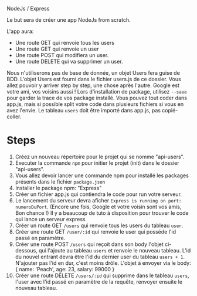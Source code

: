 NodeJs / Express

Le but sera de créer une app NodeJs from scratch.

L'app aura:

- Une route GET qui renvoie tous les users
- Une route GET qui renvoie un user
- Une route POST qui modifiera un user.
- Une route DELETE qui va supprimer un user.

Nous n'utiliserons pas de base de donnée, un objet Users fera guise de BDD.
L'objet Users est fourni dans le fichier users.js de ce dossier.
Vous allez pouvoir y arriver step by step, une chose après l'autre.
Google est votre ami, vos voisins aussi !
Lors d'installation de package, utilisez `--save` pour garder la trace de vos package installé.
Vous pouvez tout coder dans app.js, mais si possible split votre code dans plusieurs fichiers si vous en avez l'envie.
Le tableau `users` doit être importé dans app.js, pas copié-coller.

# Steps

1. Créez un nouveau répertoire pour le projet qui se nomme "api-users".
2. Executer la commande `npm` pour initier le projet (init) dans le dossier "api-users".
3. Vous allez devoir lancer une commande npm pour installé les packages présents dans le fichier `package.json`
4. Installer le package npm: "Express"
5. Créer un fichier app.js qui contiendra le code pour run votre serveur.
6. Le lancement du serveur devra aficher `Express is running on port: numeroDuPort`. (Encore une fois, Google et votre voisin sont vos amis, Bon chance !)
   Il y a beaucoup de tuto à disposition pour trouver le code qui lance un serveur express
7. Créer un route GET `/users` qui renvoie tous les users du tableau `user`.
8. Créer une route GET `/user/:id` qui renvoie le user qui posséde l'id passé en paramètre.
9. Créer une route POST `/users` qui reçoit dans son body l'objet ci-dessous, qui l'ajoute au tableau `users` et renvoie le nouveau tableau. L'id du nouvel entrant devra être l'id du dernier user du tableau `users + 1`.
   N'ajouter pas l'id en dur, c'est moins drôle.
   L'objet à envoyer via le body: { name: 'Peach', age: 23, salary: 99000 }
10. Créer une route DELETE `/users/:id` qui supprime dans le tableau `users`, l'user avec l'id passé en paramètre de la requête, renvoyer ensuite le nouveau tableau.
